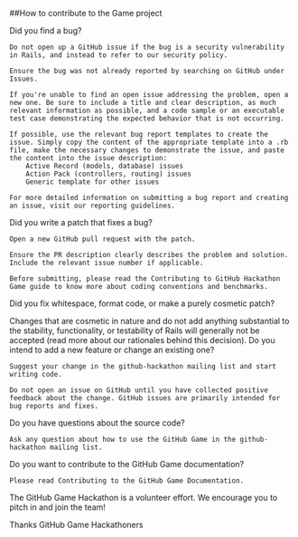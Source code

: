 ##How to contribute to the Game project

Did you find a bug?

    Do not open up a GitHub issue if the bug is a security vulnerability in Rails, and instead to refer to our security policy.

    Ensure the bug was not already reported by searching on GitHub under Issues.

    If you're unable to find an open issue addressing the problem, open a new one. Be sure to include a title and clear description, as much relevant information as possible, and a code sample or an executable test case demonstrating the expected behavior that is not occurring.

    If possible, use the relevant bug report templates to create the issue. Simply copy the content of the appropriate template into a .rb file, make the necessary changes to demonstrate the issue, and paste the content into the issue description:
        Active Record (models, database) issues
        Action Pack (controllers, routing) issues
        Generic template for other issues

    For more detailed information on submitting a bug report and creating an issue, visit our reporting guidelines.

Did you write a patch that fixes a bug?

    Open a new GitHub pull request with the patch.

    Ensure the PR description clearly describes the problem and solution. Include the relevant issue number if applicable.

    Before submitting, please read the Contributing to GitHub Hackathon Game guide to know more about coding conventions and benchmarks.

Did you fix whitespace, format code, or make a purely cosmetic patch?

Changes that are cosmetic in nature and do not add anything substantial to the stability, functionality, or testability of Rails will generally not be accepted (read more about our rationales behind this decision).
Do you intend to add a new feature or change an existing one?

    Suggest your change in the github-hackathon mailing list and start writing code.

    Do not open an issue on GitHub until you have collected positive feedback about the change. GitHub issues are primarily intended for bug reports and fixes.

Do you have questions about the source code?

    Ask any question about how to use the GitHub Game in the github-hackathon mailing list.

Do you want to contribute to the GitHub Game documentation?

    Please read Contributing to the GitHub Game Documentation.

The GitHub Game Hackathon is a volunteer effort. We encourage you to pitch in and join the team!

Thanks GitHub Game Hackathoners
